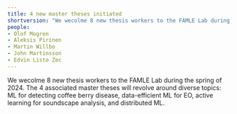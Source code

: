 ```yaml
---
title: 4 new master theses initiated
shortversion: "We wecolme 8 new thesis workers to the FAMLE Lab during the spring of 2024. The 4 associated master theses will revolve around diverse topics: ML for detecting coffee berry disease, data-efficient ML for EO, active learning for soundscape analysis, and distributed ML."
people:
- Olof Mogren
- Aleksis Pirinen
- Martin Willbo
- John Martinsson
- Edvin Listo Zec
---
```


We wecolme 8 new thesis workers to the FAMLE Lab during the spring of 2024. The 4 associated master theses will revolve around diverse topics: ML for detecting coffee berry disease, data-efficient ML for EO, active learning for soundscape analysis, and distributed ML.
